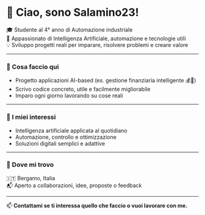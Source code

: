 # 👋 Ciao, sono Salamino23!

🎓 Studente al 4° anno di Automazione industriale  
🤖 Appassionato di Intelligenza Artificiale, automazione e tecnologie utili  
💡 Sviluppo progetti reali per imparare, risolvere problemi e creare valore

---

### 🚀 Cosa faccio qui
- Progetto applicazioni AI-based (es. gestione finanziaria intelligente 💰🧠)
- Scrivo codice concreto, utile e facilmente migliorabile
- Imparo ogni giorno lavorando su cose reali

---

### 🎯 I miei interessi
- Intelligenza artificiale applicata al quotidiano
- Automazione, controllo e ottimizzazione
- Soluzioni digitali semplici e adattive

---

### 📍 Dove mi trovo
🇮🇹 Bergamo, Italia  
📬 Aperto a collaborazioni, idee, proposte o feedback

---

📫 **Contattami se ti interessa quello che faccio o vuoi lavorare con me.**
